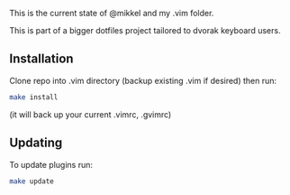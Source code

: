 This is the current state of @mikkel and my .vim folder.

This is part of a bigger dotfiles project tailored to dvorak keyboard users.

## Installation

Clone repo into .vim directory (backup existing .vim if desired) then run:

```sh
make install
```

(it will back up your current .vimrc, .gvimrc)

## Updating

To update plugins run:

```sh
make update
```
